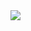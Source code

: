 <div>
<img src="https://user-images.githubusercontent.com/128629667/227300003-325e6078-8adf-4807-a8e9-94bc4e64854a.gif%22%3E">
</div>
